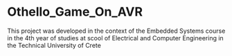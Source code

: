 # Othello_Game_On_AVR
 This project was developed in the context of the Embedded Systems course in the 4th year of studies at scool of Electrical and Computer Engineering in the Technical University of Crete

